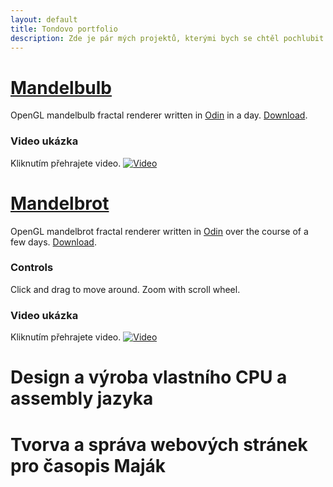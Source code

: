 ```yaml
---
layout: default
title: Tondovo portfolio
description: Zde je pár mých projektů, kterými bych se chtěl pochlubit.
---
```

# [Mandelbulb](https://github.com/TonikHorkel/mandelbulb)
OpenGL mandelbulb fractal renderer written in [Odin](http://odin-lang.org) in a day. [Download](https://github.com/TonikHorkel/mandelbulb/releases).
### Video ukázka
Kliknutím přehrajete video.
[![Video](https://i.ytimg.com/vi_webp/u2-VxtBswD4/maxresdefault.webp)](https://www.youtube.com/watch?v=u2-VxtBswD4)
# [Mandelbrot](https://github.com/TonikHorkel/mandelbrot)
OpenGL mandelbrot fractal renderer written in [Odin](http://odin-lang.org) over the course of a few days. [Download](https://github.com/TonikHorkel/mandelbrot/releases).<br/>
### Controls
Click and drag to move around. Zoom with scroll wheel.
### Video ukázka
Kliknutím přehrajete video.
[![Video](https://i.ytimg.com/vi_webp/9uYSgWLRBX0/maxresdefault.webp)](https://www.youtube.com/watch?v=9uYSgWLRBX0)
# Design a výroba vlastního CPU a assembly jazyka

# Tvorva a správa webových stránek pro časopis Maják
